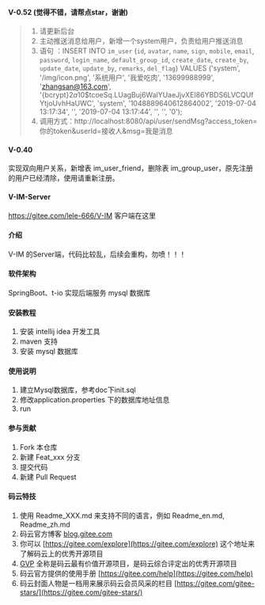 #### V-0.52 (觉得不错，请帮点star，谢谢)
>   1. 请更新后台
>   1. 主动推送消息给用户，新增一个system用户，负责给用户推送消息
>   2. 语句 ：INSERT INTO `im_user` (`id`, `avatar`, `name`, `sign`, `mobile`, `email`, `password`, `login_name`, `default_group_id`, `create_date`, `create_by`, `update_date`, `update_by`, `remarks`, `del_flag`) VALUES ('system', '/img/icon.png', '系统用户', '我爱吃肉', '13699988999', 'zhangsan@163.com', '{bcrypt}$2a$10$tcoeSq.LUagBuj6WalYUaeJjvXEI86YBDS6LVCQUfYtjoUvhHaUWC', 'system', '1048889640612864002', '2019-07-04 13:17:34', '', '2019-07-04 13:17:44', '', '', '0');
>   3. 调用方式：http://localhost:8080/api/user/sendMsg?access_token=你的token&userId=接收人&msg=我是消息

#### V-0.40
实现双向用户关系，新增表 im_user_friend，删除表 im_group_user，原先注册的用户已经清除，使用请重新注册。
####  V-IM-Server
https://gitee.com/lele-666/V-IM 客户端在这里

#### 介绍
V-IM 的Server端，代码比较乱，后续会重构，勿喷！！！

#### 软件架构
SpringBoot、t-io 实现后端服务
mysql 数据库

#### 安装教程

1. 安装 intellij idea 开发工具
2. maven 支持
3. 安装 mysql 数据库

#### 使用说明

1. 建立Mysql数据库，参考doc下init.sql
2. 修改application.properties 下的数据库地址信息
3. run

#### 参与贡献

1. Fork 本仓库
2. 新建 Feat_xxx 分支
3. 提交代码
4. 新建 Pull Request


#### 码云特技

1. 使用 Readme\_XXX.md 来支持不同的语言，例如 Readme\_en.md, Readme\_zh.md
2. 码云官方博客 [blog.gitee.com](https://blog.gitee.com)
3. 你可以 [https://gitee.com/explore](https://gitee.com/explore) 这个地址来了解码云上的优秀开源项目
4. [GVP](https://gitee.com/gvp) 全称是码云最有价值开源项目，是码云综合评定出的优秀开源项目
5. 码云官方提供的使用手册 [https://gitee.com/help](https://gitee.com/help)
6. 码云封面人物是一档用来展示码云会员风采的栏目 [https://gitee.com/gitee-stars/](https://gitee.com/gitee-stars/)